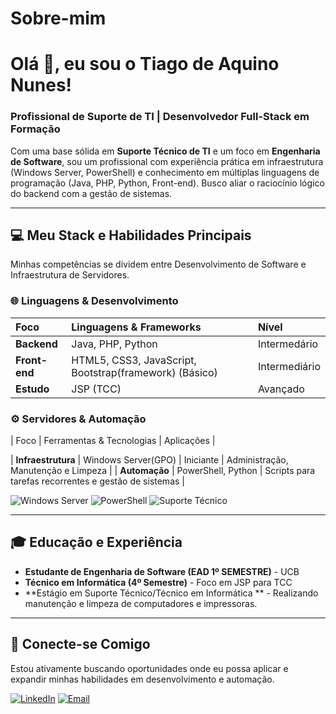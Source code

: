 # Sobre-mim

# Olá 👋, eu sou o Tiago de Aquino Nunes!

### Profissional de Suporte de TI | Desenvolvedor Full-Stack em Formação

Com uma base sólida em **Suporte Técnico de TI** e um foco em **Engenharia de Software**, sou um profissional com experiência prática em infraestrutura (Windows Server, PowerShell) e conhecimento em múltiplas linguagens de programação (Java, PHP, Python, Front-end). Busco aliar o raciocínio lógico do backend com a gestão de sistemas.

---

## 💻 Meu Stack e Habilidades Principais

Minhas competências se dividem entre Desenvolvimento de Software e Infraestrutura de Servidores.

### 🌐 Linguagens & Desenvolvimento

| Foco | Linguagens & Frameworks | Nível |
| :--- | :--- | :--- |
| **Backend** | Java, PHP, Python | Intermedário |
| **Front-end** | HTML5, CSS3, JavaScript, Bootstrap(framework) (Básico) | Intermediário |
| **Estudo** | JSP (TCC) | Avançado |


### ⚙️ Servidores & Automação

| Foco | Ferramentas & Tecnologias | Aplicações |

| **Infraestrutura** | Windows Server(GPO) | Iniciante
| Administração, Manutenção e Limpeza |
| **Automação** | PowerShell, Python | Scripts para tarefas recorrentes e gestão de sistemas |

<p align="left">
  <img src="https://img.shields.io/badge/Windows%20Server-0078D6?style=for-the-badge&logo=windows&logoColor=white" alt="Windows Server">
  <img src="https://img.shields.io/badge/PowerShell-5391FE?style=for-the-badge&logo=powershell&logoColor=white" alt="PowerShell">
  <img src="https://img.shields.io/badge/Suporte%20Técnico-000000?style=for-the-badge&logo=customer-service&logoColor=white" alt="Suporte Técnico">
</p>

---

## 🎓 Educação e Experiência

* **Estudante de Engenharia de Software (EAD 1º SEMESTRE)** - UCB
* **Técnico em Informática (4º Semestre)** - Foco em JSP para TCC
* **Estágio em Suporte Técnico/Técnico em Informática ** - Realizando manutenção e limpeza de computadores e impressoras.

---

## 🔗 Conecte-se Comigo

Estou ativamente buscando oportunidades onde eu possa aplicar e expandir minhas habilidades em desenvolvimento e automação.

[![LinkedIn](https://img.shields.io/badge/LinkedIn-0077B5?style=for-the-badge&logo=linkedin&logoColor=white)]([https://www.linkedin.com/in/tiago-de-aquino-nunes-3297552ba/])
[![Email](https://img.shields.io/badge/Email-D14836?style=for-the-badge&logo=gmail&logoColor=white)](mailto:[tiagonunesbr@hotmail.com])
